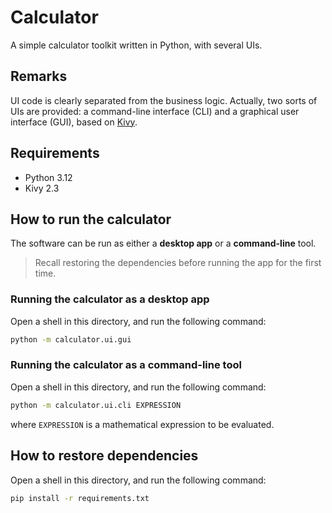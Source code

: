 # Calculator

A simple calculator toolkit written in Python, with several UIs.

## Remarks

UI code is clearly separated from the business logic. 
Actually, two sorts of UIs are provided: a command-line interface (CLI) and a graphical user interface (GUI), 
based on [Kivy](https://kivy.org/).

## Requirements

- Python 3.12
- Kivy 2.3

## How to run the calculator

The software can be run as either a __desktop app__ or a __command-line__ tool.

> Recall restoring the dependencies before running the app for the first time.

### Running the calculator as a desktop app

Open a shell in this directory, and run the following command:

```bash
python -m calculator.ui.gui
```

### Running the calculator as a command-line tool

Open a shell in this directory, and run the following command:

```bash
python -m calculator.ui.cli EXPRESSION
```

where `EXPRESSION` is a mathematical expression to be evaluated.


## How to restore dependencies

Open a shell in this directory, and run the following command:

```bash
pip install -r requirements.txt
```
